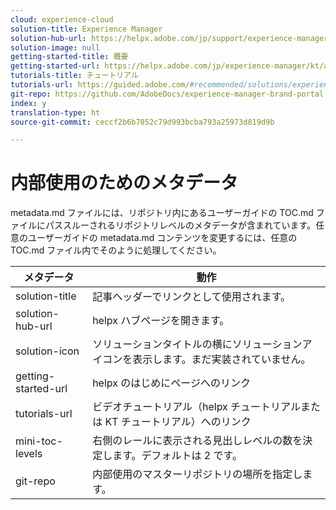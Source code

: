 ```yaml
---
cloud: experience-cloud
solution-title: Experience Manager
solution-hub-url: https://helpx.adobe.com/jp/support/experience-manager.html
solution-image: null
getting-started-title: 概要
getting-started-url: https://helpx.adobe.com/jp/experience-manager/kt/assets/using/brand-portal-article-understand.html
tutorials-title: チュートリアル
tutorials-url: https://guided.adobe.com/#recommended/solutions/experience-manager
git-repo: https://github.com/AdobeDocs/experience-manager-brand-portal.en
index: y
translation-type: ht
source-git-commit: ceccf2b6b7052c79d993bcba793a25973d819d9b

---
```



# 内部使用のためのメタデータ

metadata.md ファイルには、リポジトリ内にあるユーザーガイドの TOC.md ファイルにパススルーされるリポジトリレベルのメタデータが含まれています。任意のユーザーガイドの metadata.md コンテンツを変更するには、任意の TOC.md ファイル内でそのように処理してください。

| メタデータ | 動作 |
|--- |--- |
| solution-title | 記事ヘッダーでリンクとして使用されます。 |
| solution-hub-url | helpx ハブページを開きます。 |
| solution-icon | ソリューションタイトルの横にソリューションアイコンを表示します。まだ実装されていません。 |
| getting-started-url | helpx のはじめにページへのリンク |
| tutorials-url | ビデオチュートリアル（helpx チュートリアルまたは KT チュートリアル）へのリンク |
| mini-toc-levels | 右側のレールに表示される見出しレベルの数を決定します。デフォルトは 2 です。 |
| git-repo | 内部使用のマスターリポジトリの場所を指定します。 |
